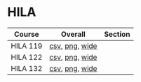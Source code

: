 # HILA

| Course | Overall | Section |
| ------ | ------- | ------- |
| HILA 119 | [csv](https://github.com/UCSD-Historical-Enrollment-Data/2022Fall/blob/main/overall/HILA%20119.csv), [png](https://raw.githubusercontent.com/UCSD-Historical-Enrollment-Data/2022Fall/main/plot_overall/HILA%20119.png), [wide](https://raw.githubusercontent.com/UCSD-Historical-Enrollment-Data/2022Fall/main/plot_overall_wide/HILA%20119.png) |  |
| HILA 122 | [csv](https://github.com/UCSD-Historical-Enrollment-Data/2022Fall/blob/main/overall/HILA%20122.csv), [png](https://raw.githubusercontent.com/UCSD-Historical-Enrollment-Data/2022Fall/main/plot_overall/HILA%20122.png), [wide](https://raw.githubusercontent.com/UCSD-Historical-Enrollment-Data/2022Fall/main/plot_overall_wide/HILA%20122.png) |  |
| HILA 132 | [csv](https://github.com/UCSD-Historical-Enrollment-Data/2022Fall/blob/main/overall/HILA%20132.csv), [png](https://raw.githubusercontent.com/UCSD-Historical-Enrollment-Data/2022Fall/main/plot_overall/HILA%20132.png), [wide](https://raw.githubusercontent.com/UCSD-Historical-Enrollment-Data/2022Fall/main/plot_overall_wide/HILA%20132.png) |  |
